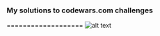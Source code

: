 ### My solutions to codewars.com challenges
===================
![alt text](https://www.codewars.com/users/ayubov/badges/large)
